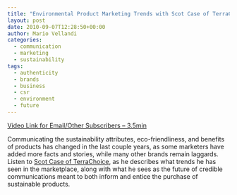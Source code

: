 ```yaml
---
title: "Environmental Product Marketing Trends with Scot Case of TerraChoice"
layout: post
date: 2010-09-07T12:28:50+00:00
author: Mario Vellandi
categories:
  - communication
  - marketing
  - sustainability
tags:
  - authenticity
  - brands
  - business
  - csr
  - environment
  - future
---
```

[Video Link for Email/Other Subscribers &#8211; 3.5min](http://vimeo.com/14625986)

Communicating the sustainability attributes, eco-friendliness, and benefits of products has changed in the last couple years, as some marketers have added more facts and stories, while many other brands remain laggards. Listen to [Scot Case of TerraChoice](http://sustainablelifemedia.com/innovator/scot_case), as he describes what trends he has seen in the marketplace, along with what he sees as the future of credible communications meant to both inform and entice the purchase of sustainable products.
